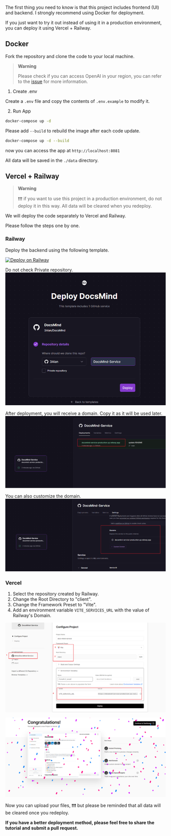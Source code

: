 The first thing you need to know is that this project includes frontend (UI) and backend. I strongly recommend using Docker for deployment.

If you just want to try it out instead of using it in a production environment, you can deploy it using Vercel + Railway.

## Docker

Fork the repository and clone the code to your local machine.

> **Warning**
>
> Please check if you can access OpenAI in your region, you can refer to the [issue](https://github.com/3Alan/DocsMind/issues/3#issuecomment-1511470063) for more information.

1. Create .env

Create a `.env` file and copy the contents of `.env.example` to modify it.

2. Run App

```bash
docker-compose up -d
```

Please add `--build` to rebuild the image after each code update.

```bash
docker-compose up -d --build
```

now you can access the app at `http://localhost:8081`

All data will be saved in the `./data` directory.

## Vercel + Railway

> **Warning**
>
> ❗❗❗ if you want to use this project in a production environment, do not deploy it in this way. All data will be cleared when you redeploy.

We will deploy the code separately to Vercel and Railway.

Please follow the steps one by one.

### Railway

Deploy the backend using the following template.

[![Deploy on Railway](https://railway.app/button.svg)](https://railway.app/template/HcW7kc?referralCode=Hk0oZ6)

Do not check Private repository.
![20230511150842](https://raw.githubusercontent.com/3Alan/images/master/img/20230511150842.png)

After deployment, you will receive a domain. Copy it as it will be used later.
![20230511135709](https://raw.githubusercontent.com/3Alan/images/master/img/20230511135709.png)

You can also customize the domain.
![20230511140533](https://raw.githubusercontent.com/3Alan/images/master/img/20230511140533.png)

### Vercel

1. Select the repository created by Railway.
2. Change the Root Directory to "client".
3. Change the Framework Preset to "Vite".
4. Add an environment variable `VITE_SERVICES_URL` with the value of Railway's Domain.

![20230511141639](https://raw.githubusercontent.com/3Alan/images/master/img/20230511141639.png)

![20230511141851](https://raw.githubusercontent.com/3Alan/images/master/img/20230511141851.png)

Now you can upload your files, ❗❗❗ but please be reminded that all data will be cleared once you redeploy.

**If you have a better deployment method, please feel free to share the tutorial and submit a pull request.**

